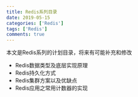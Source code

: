 ```yaml
---
title: Redis系列目录
date: 2019-05-15
categories: ['Redis']
tags: ['Redis']
comments: true
---
```


本文是Redis系列的计划目录，将来有可能补充和修改

<!--more-->

* Redis数据类型及底层实现原理
* Redis持久化方式
* Redis集群方案以及优缺点
* Redis应用之常用计数器的实现
